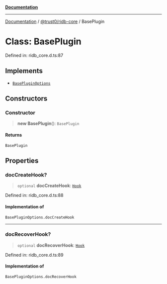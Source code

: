 [**Documentation**](../../../README.md)

***

[Documentation](../../../README.md) / [@trust0/ridb-core](../README.md) / BasePlugin

# Class: BasePlugin

Defined in: ridb\_core.d.ts:87

## Implements

- [`BasePluginOptions`](../type-aliases/BasePluginOptions.md)

## Constructors

### Constructor

> **new BasePlugin**(): `BasePlugin`

#### Returns

`BasePlugin`

## Properties

### docCreateHook?

> `optional` **docCreateHook**: [`Hook`](../type-aliases/Hook.md)

Defined in: ridb\_core.d.ts:88

#### Implementation of

`BasePluginOptions.docCreateHook`

***

### docRecoverHook?

> `optional` **docRecoverHook**: [`Hook`](../type-aliases/Hook.md)

Defined in: ridb\_core.d.ts:89

#### Implementation of

`BasePluginOptions.docRecoverHook`
